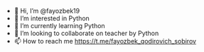 - 👋 Hi, I’m @fayozbek19
- 👀 I’m interested in Python
- 🌱 I’m currently learning Python
- 💞️ I’m looking to collaborate on teacher by Python
- 📫 How to reach me https://t.me/fayozbek_qodirovich_sobirov

<!---
fayozbek19/fayozbek19 is a ✨ special ✨ repository because its `README.md` (this file) appears on your GitHub profile.
You can click the Preview link to take a look at your changes.
--->
